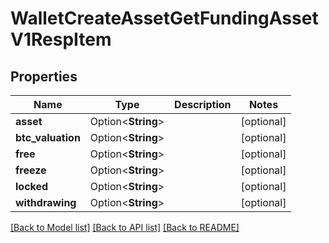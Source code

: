 # WalletCreateAssetGetFundingAssetV1RespItem

## Properties

Name | Type | Description | Notes
------------ | ------------- | ------------- | -------------
**asset** | Option<**String**> |  | [optional]
**btc_valuation** | Option<**String**> |  | [optional]
**free** | Option<**String**> |  | [optional]
**freeze** | Option<**String**> |  | [optional]
**locked** | Option<**String**> |  | [optional]
**withdrawing** | Option<**String**> |  | [optional]

[[Back to Model list]](../README.md#documentation-for-models) [[Back to API list]](../README.md#documentation-for-api-endpoints) [[Back to README]](../README.md)


